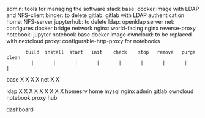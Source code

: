 admin: tools for managing the software stack
base:  docker image with LDAP and NFS-client
binder: to delete
gitlab: gitlab with LDAP authentication
home: NFS-server
jupyterhub: to delete
ldap: openldap server
net: configures docker bridge network
nginx: world-facing nginx reverse-proxy
notebook: jupyter notebook base docker image
owncloud: to be replaced with nextcloud
proxy: configurable-http-proxy for notebooks





           build  install  start   init    check    stop   remove   purge   clean
		     |       |       |       |       |       |       |       |       |

base         X       X                                               X       X
net                  X                                       X
             
ldap         X       X       X       X       X       X       X       X       X
homesrv
home
mysql
nginx
admin
gitlab
owncloud
notebook
proxy
hub

dashboard














